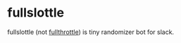 # fullslottle

fullslottle (not [fullthrottle](https://eow.alc.co.jp/search?q=full-throttle)) is tiny randomizer bot for slack.
